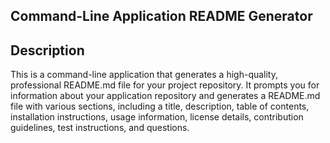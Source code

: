 ## Command-Line Application README Generator

## Description

This is a command-line application that generates a high-quality, professional README.md file for your project repository. It prompts you for information about your application repository and generates a README.md file with various sections, including a title, description, table of contents, installation instructions, usage information, license details, contribution guidelines, test instructions, and questions.
